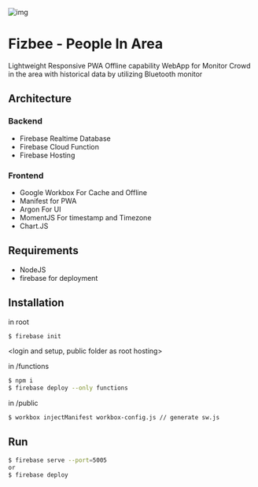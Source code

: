 ![img](https://github.com/Telexine/Fizbee-WEB-People-In-Area/blob/master/Fizbee-poster.jpg?raw=true)


Fizbee - People In Area
================

Lightweight Responsive PWA Offline capability  WebApp for Monitor Crowd in the area with historical data
by utilizing Bluetooth monitor

Architecture 
------------

### Backend
- Firebase Realtime Database
- Firebase Cloud Function
- Firebase Hosting

### Frontend
- Google Workbox For Cache and Offline
- Manifest for PWA
- Argon For UI
- MomentJS For timestamp and Timezone
- Chart.JS


Requirements
------------
- NodeJS
- firebase for deployment

Installation
------------

in root
```sh
$ firebase init 
```
<login and setup, public folder as root hosting>

in /functions
```sh
$ npm i
$ firebase deploy --only functions
```
in /public
```sh
$ workbox injectManifest workbox-config.js // generate sw.js
```

Run
------------

```sh
$ firebase serve --port=5005
or
$ firebase deploy
```
 
